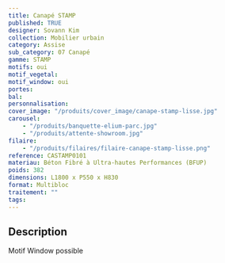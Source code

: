 ```yaml
---
title: Canapé STAMP
published: TRUE
designer: Sovann Kim
collection: Mobilier urbain
category: Assise
sub_category: 07 Canapé
gamme: STAMP
motifs: oui
motif_vegetal:
motif_window: oui
portes:
bal:
personnalisation:
cover_image: "/produits/cover_image/canape-stamp-lisse.jpg"
carousel:
    - "/produits/banquette-elium-parc.jpg"
    - "/produits/attente-showroom.jpg"
filaire:
    - "/produits/filaires/filaire-canape-stamp-lisse.png"
reference: CASTAMP0101
materiau: Béton Fibré à Ultra-hautes Performances (BFUP)
poids: 382
dimensions: L1800 x P550 x H830
format: Multibloc
traitement: ""
tags:
---
```


## Description

Motif Window possible
